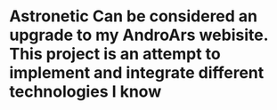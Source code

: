# Astronetic Can be considered an upgrade to my AndroArs webisite. This project is an attempt to implement and integrate different technologies I know
